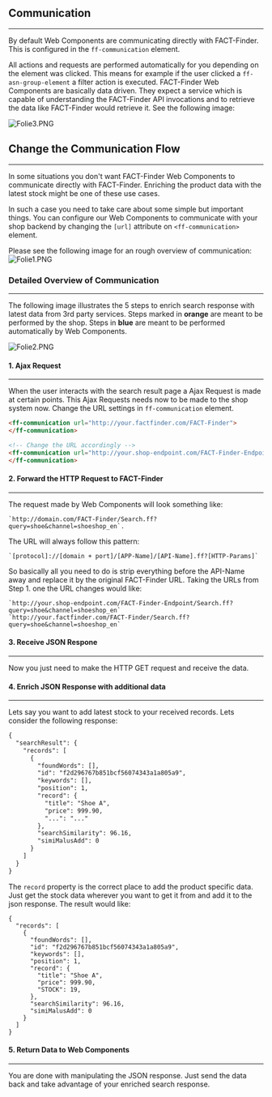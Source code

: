 ## Communication

---
By default Web Components are communicating directly with FACT-Finder. This is configured in 
the `ff-communication` element.

All actions and requests are performed automatically for you depending on the element was
clicked. This means for example if the user clicked a `ff-asn-group-element` a filter
action is executed. FACT-Finder Web Components are basically data driven. They expect a service
which is capable of understanding the FACT-Finder API invocations and to retrieve the data like
FACT-Finder would retrieve it. See the following image:

![Folie3.PNG](../../images/kommunikation/Folie3.PNG)

## Change the Communication Flow

---
In some situations you don't want FACT-Finder Web Components to communicate directly with FACT-Finder.
 Enriching the product data with the latest stock might be one of these use cases.
    
In such a case you need to take care about some simple but important things. 
You can configure our Web Components to communicate with your shop backend by changing the `[url]` attribute 
on `<ff-communication>` element.
    
Please see the following image for an rough overview of communication:
![Folie1.PNG](../../images/kommunikation/Folie1.PNG)

### Detailed Overview of Communication

---
The following image illustrates the 5 steps to enrich search response with latest data from 3rd party services.
 Steps marked in __orange__ are meant to be performed by the shop.
 Steps in __blue__ are meant to be performed automatically by Web Components.

![Folie2.PNG](../../images/kommunikation/Folie2.PNG) 
       
#### 1. Ajax Request

---
When the user interacts with the search result page a Ajax Request is made at certain points. This Ajax Requests needs 
now to be made to the shop system now. Change the URL settings in `ff-communication` element.

```html
<ff-communication url="http://your.factfinder.com/FACT-Finder">
</ff-communication>

<!-- Change the URL accordingly -->
<ff-communication url="http://your.shop-endpoint.com/FACT-Finder-Endpoint">
</ff-communication>
```


#### 2. Forward the HTTP Request to FACT-Finder

---
The request made by Web Components will look something like: 

    `http://domain.com/FACT-Finder/Search.ff?query=shoe&channel=shoeshop_en`.

The URL will always follow this pattern:
 
    `[protocol]://[domain + port]/[APP-Name]/[API-Name].ff?[HTTP-Params]`
    
So basically all you need to do is strip everything before the API-Name away and replace it by the
    original FACT-Finder URL. Taking the URLs from Step 1. one the URL changes would like:

    `http://your.shop-endpoint.com/FACT-Finder-Endpoint/Search.ff?query=shoe&channel=shoeshop_en`
    `http://your.factfinder.com/FACT-Finder/Search.ff?query=shoe&channel=shoeshop_en`
#### 3. Receive JSON Respone

---
Now you just need to make the HTTP GET request and receive the data.

#### 4. Enrich JSON Response with additional data

---
Lets say you want to add latest stock to your received records. Lets consider the following
    response:
```html
{
  "searchResult": {
    "records": [
      {
        "foundWords": [],
        "id": "f2d296767b851bcf56074343a1a805a9",
        "keywords": [],
        "position": 1,
        "record": {
          "title": "Shoe A",
          "price": 999.90,
          "...": "..."
        },
        "searchSimilarity": 96.16,
        "simiMalusAdd": 0
      }
    ]
  }
}
```

The `record` property is the correct place to add the product specific data. Just get the
    stock data wherever you want to get it from and add it to the json response. The result would like:
```
{
  "records": [
    {
      "foundWords": [],
      "id": "f2d296767b851bcf56074343a1a805a9",
      "keywords": [],
      "position": 1,
      "record": {
        "title": "Shoe A",
        "price": 999.90,
        "STOCK": 19,
      },
      "searchSimilarity": 96.16,
      "simiMalusAdd": 0
    }
  ]
}
```

#### 5. Return Data to Web Components

---
You are done with manipulating the JSON response. Just send the data back and take advantage of your enriched search response.